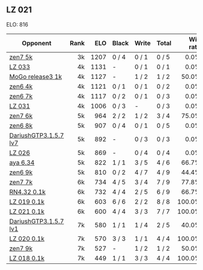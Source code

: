 ## LZ 021 ##

ELO: 816

Opponent | Rank | ELO | Black | Write | Total | Win rate
---------|-----:|----:|-------|-------|-------|-------:
[zen7 5k](zen7%205k.md) | 3k | 1207 | 0 / 4 | 0 / 1 | 0 / 5 | 0.0%
[LZ 033](LZ%20033.md) | 4k | 1131 | - | 0 / 1 | 0 / 1 | 0.0%
[MoGo release3 1k](MoGo%20release3%201k.md) | 4k | 1127 | - | 1 / 2 | 1 / 2 | 50.0%
[zen6 4k](zen6%204k.md) | 4k | 1121 | 0 / 1 | 0 / 1 | 0 / 2 | 0.0%
[zen6 7k](zen6%207k.md) | 4k | 1117 | 0 / 2 | 0 / 1 | 0 / 3 | 0.0%
[LZ 031](LZ%20031.md) | 4k | 1006 | 0 / 3 | - | 0 / 3 | 0.0%
[zen7 6k](zen7%206k.md) | 5k | 964 | 2 / 2 | 1 / 2 | 3 / 4 | 75.0%
[zen6 8k](zen6%208k.md) | 5k | 907 | 0 / 4 | 0 / 1 | 0 / 5 | 0.0%
[DariushGTP3.1.5.7 lv7](DariushGTP3.1.5.7%20lv7.md) | 5k | 892 | - | 0 / 3 | 0 / 3 | 0.0%
[LZ 026](LZ%20026.md) | 5k | 869 | - | 0 / 4 | 0 / 4 | 0.0%
[aya 6.34](aya%206.34.md) | 5k | 822 | 1 / 1 | 3 / 5 | 4 / 6 | 66.7%
[zen6 9k](zen6%209k.md) | 5k | 810 | 0 / 2 | 4 / 7 | 4 / 9 | 44.4%
[zen7 7k](zen7%207k.md) | 6k | 734 | 4 / 5 | 3 / 4 | 7 / 9 | 77.8%
[RN4.32 0.1k](RN4.32%200.1k.md) | 6k | 732 | 4 / 4 | 2 / 5 | 6 / 9 | 66.7%
[LZ 019 0.1k](LZ%20019%200.1k.md) | 6k | 603 | 6 / 6 | 2 / 2 | 8 / 8 | 100.0%
[LZ 021 0.1k](LZ%20021%200.1k.md) | 6k | 600 | 4 / 4 | 3 / 3 | 7 / 7 | 100.0%
[DariushGTP3.1.5.7 lv1](DariushGTP3.1.5.7%20lv1.md) | 7k | 580 | 1 / 1 | 1 / 4 | 2 / 5 | 40.0%
[LZ 020 0.1k](LZ%20020%200.1k.md) | 7k | 570 | 3 / 3 | 1 / 1 | 4 / 4 | 100.0%
[zen7 9k](zen7%209k.md) | 7k | 527 | - | 1 / 2 | 1 / 2 | 50.0%
[LZ 018 0.1k](LZ%20018%200.1k.md) | 7k | 449 | 1 / 1 | 3 / 3 | 4 / 4 | 100.0%

